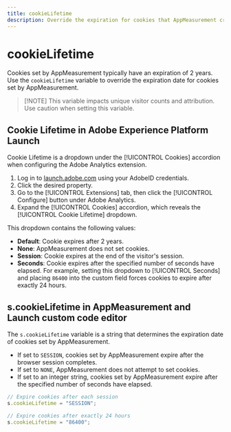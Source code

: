 ```yaml
---
title: cookieLifetime
description: Override the expiration for cookies that AppMeasurement creates.
---
```


# cookieLifetime

Cookies set by AppMeasurement typically have an expiration of 2 years. Use the `cookieLifetime` variable to override the expiration date for cookies set by AppMeasurement.

> [!NOTE] This variable impacts unique visitor counts and attribution. Use caution when setting this variable.

## Cookie Lifetime in Adobe Experience Platform Launch

Cookie Lifetime is a dropdown under the [!UICONTROL Cookies] accordion when configuring the Adobe Analytics extension.

1. Log in to [launch.adobe.com](https://launch.adobe.com) using your AdobeID credentials.
2. Click the desired property.
3. Go to the [!UICONTROL Extensions] tab, then click the [!UICONTROL Configure] button under Adobe Analytics.
4. Expand the [!UICONTROL Cookies] accordion, which reveals the [!UICONTROL Cookie Lifetime] dropdown.

This dropdown contains the following values:

* **Default**: Cookie expires after 2 years.
* **None**: AppMeasurement does not set cookies.
* **Session**: Cookie expires at the end of the visitor's session.
* **Seconds**: Cookie expires after the specified number of seconds have elapsed. For example, setting this dropdown to [!UICONTROL Seconds] and placing `86400` into the custom field forces cookies to expire after exactly 24 hours.

## s.cookieLifetime in AppMeasurement and Launch custom code editor

The `s.cookieLifetime` variable is a string that determines the expiration date of cookies set by AppMeasurement.

* If set to `SESSION`, cookies set by AppMeasurement expire after the browser session completes.
* If set to `NONE`, AppMeasurement does not attempt to set cookies.
* If set to an integer string, cookies set by AppMeasurement expire after the specified number of seconds have elapsed.

```js
// Expire cookies after each session
s.cookieLifetime = "SESSION";

// Expire cookies after exactly 24 hours
s.cookieLifetime = "86400";
